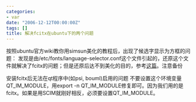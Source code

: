 ```yaml
---
categories:
- var
date: "2006-12-12T00:00:00Z"
tags: []
title: 解决fcitx在ubuntu下的两个问题
---
```


按照ubuntu官方wiki教你用simsun美化的教程后，出现了候选字显示为方框的问题：
发现是由/etc/fonts/language-selector.conf这个文件引起的，还原这个文件就解决了fcitx的问题；但是还原后达不到美化的目的，参考<a href="http://s5unty.blogspot.com/2006/12/ubuntusimsun.html">这篇</a>。注意备份

安装fcitx后无法在qt程序中(如psi, bouml)启用的问题 
不要设置这个环境变量QT_IM_MODULE，用export -n QT_IM_MODULE修复即可。因为我们用的是fcitx。如果是用SCIM就刚好相反，必须要设置QT_IM_MODULE。

